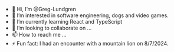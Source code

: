 - 👋 Hi, I’m @Greg-Lundgren
- 👀 I’m interested in software engineering, dogs and video games.
- 🌱 I’m currently learning React and TypeScript
- 💞️ I’m looking to collaborate on ...
- 📫 How to reach me ...
- ⚡ Fun fact: I had an encounter with a mountain lion on 8/7/2024.

<!---
greg-lundgren/greg-lundgren is a ✨ special ✨ repository because its `README.md` (this file) appears on your GitHub profile.
You can click the Preview link to take a look at your changes.
--->
